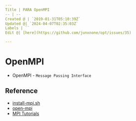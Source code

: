 ```yaml
---
Title | PARA OpenMPI
-- | --
Created @ | `2019-01-31T05:10:39Z`
Updated @| `2024-04-07T02:35:03Z`
Labels | ``
Edit @| [here](https://github.com/junxnone/opt/issues/35)

---
```


# OpenMPI

- OpenMPI - `Message Passing Interface`

## Reference

- [install-mpi.sh](https://github.com/tensorlayer/openpose-plus/blob/master/scripts/install-mpi.sh)
- [open-mpi](https://www.open-mpi.org/)
- [MPI Tutorials](https://mpitutorial.com/tutorials/)


